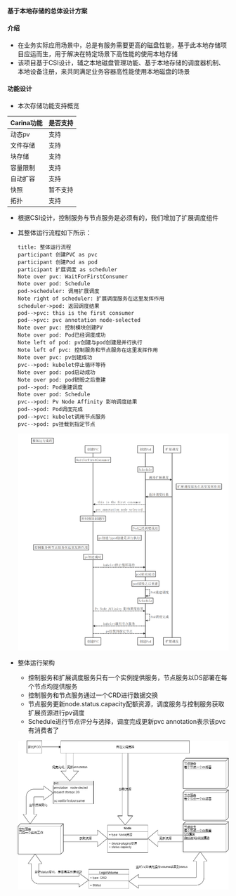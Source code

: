 
#### 基于本地存储的总体设计方案

#### 介绍

- 在业务实际应用场景中，总是有服务需要更高的磁盘性能，基于此本地存储项目应运而生，用于解决在特定场景下高性能的使用本地存储
- 该项目基于CSI设计，辅之本地磁盘管理功能、基于本地存储的调度器机制、本地设备注册，来共同满足业务容器高性能使用本地磁盘的场景

#### 功能设计

- 本次存储功能支持概览


| Carina功能 | 是否支持 |
| ---------- | -------- |
| 动态pv     | 支持     |
| 文件存储   | 支持     |
| 块存储     | 支持     |
| 容量限制   | 支持     |
| 自动扩容   | 支持     |
| 快照       | 暂不支持 |
| 拓扑       | 支持     |


- 根据CSI设计，控制服务与节点服务是必须有的，我们增加了扩展调度组件
- 其整体运行流程如下所示：

  ```sequence
  title: 整体运行流程
  participant 创建PVC as pvc
  participant 创建Pod as pod
  participant 扩展调度 as scheduler
  Note over pvc: WaitForFirstConsumer
  Note over pod: Schedule
  pod->scheduler: 调用扩展调度
  Note right of scheduler: 扩展调度服务在这里发挥作用
  scheduler->pod: 返回调度结果
  pod-->pvc: this is the first consumer
  pod-->pvc: pvc annotation node-selected
  Note over pvc: 控制模块创建PV
  Note over pod: Pod已经调度成功
  Note left of pod: pv创建与pod创建是并行执行
  Note left of pvc: 控制服务和节点服务在这里发挥作用
  Note over pvc: pv创建成功
  pvc-->pod: kubelet停止循环等待
  Note over pod: pod启动成功
  Note over pod: pod销毁之后重建
  pod-->pod: Pod重建调度
  Note over pod: Schedule
  pvc-->pod: Pv Node Affinity 影响调度结果
  pod-->pod: Pod调度完成
  pod-->pvc: kubelet调用节点服务
  pvc-->pod: pv挂载到指定节点
  ```
  ![csi-本地存储-运行流程](img/csi-overall-flow.png)
  
- 整体运行架构
  - 控制服务和扩展调度服务只有一个实例提供服务，节点服务以DS部署在每个节点均提供服务
  - 控制服务和节点服务通过一个CRD进行数据交换
  - 节点服务更新node.status.capacity配额资源，调度服务与控制服务获取扩展资源进行pv调度
  - Schedule进行节点评分与选择，调度完成更新pvc annotation表示该pvc有消费者了

  ![csi-本地存储-整体架构](img/csi-overall.png)

  

